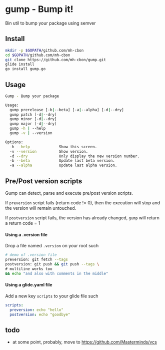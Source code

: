 # gump - Bump it!

Bin util to bump your package using semver

## Install

```sh
mkdir -p $GOPATH/github.com/mh-cbon
cd $GOPATH/github.com/mh-cbon
git clone https://github.com/mh-cbon/gump.git
glide install
go install gump.go
```

## Usage

```sh
Gump - Bump your package

Usage:
  gump prerelease [-b|--beta] [-a|--alpha] [-d|--dry]
  gump patch [-d|--dry]
  gump minor [-d|--dry]
  gump major [-d|--dry]
  gump -h | --help
  gump -v | --version

Options:
  -h --help             Show this screen.
  -v --version          Show version.
  -d --dry              Only display the new version number.
  -b --beta             Update last beta version.
  -a --alpha            Update last alpha version.
```

## Pre/Post version scripts

Gump can detect, parse and execute pre/post version scripts.

If `preversion` script fails (return code != 0), then the execution will stop and the version will remain untouched.

If `postversion` script fails, the version has already changed, `gump` will return a return code = 1

#### Using a .version file

Drop a file named `.version` on your root such

```sh
# demo of .version file
preversion: git fetch --tags
postversion: git push && git push --tags \
# multiline works too
&& echo "and also with comments in the middle"
```

#### Using a glide.yaml file

Add a new key `scripts` to your glide file such

```yml
scripts:
  preversion: echo "hello"
  postversion: echo "goodbye"
```

## todo

- at some point, probably, move to https://github.com/Masterminds/vcs
